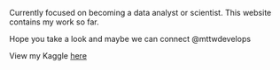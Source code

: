 Currently focused on becoming a data analyst or scientist. This website contains my work so far. 

Hope you take a look and maybe we can connect @mttwdevelops

View my Kaggle [here](https://www.kaggle.com/mttwdevelops)
